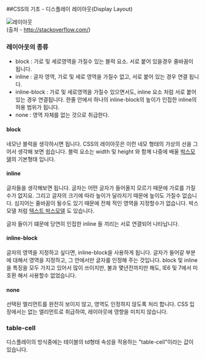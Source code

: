##CSS의 기초 - 디스플레이 레이아웃(Display Layout)

![레이아웃](https://i.stack.imgur.com/mGTYI.png)  
(출처 - http://stackoverflow.com/)

### 레이아웃의 종류
- block : 가로 및 세로영역을 가질수 있는 블럭 요소. 서로 붙어 있을경우 줄바꿈이 됩니다.
- inline : 글자 영역, 가로 및 세로 영역을 가질수 없고, 서로 붙어 있는 경우 연결 됩니다.
- inline-block : 가로 및 세로영역을 가질수 있으면서도, inline 요소 처럼 서로 붙어 있는 경우 연결됩니다.  한줄 안에서 하나의 inline-block의 높이가 인접한 inline의 허용 범위가 됩니다.
- none : 영역 자체를 없는 것으로 취급한다.

#### block
네모난 블럭을 생각하시면 됩니다. CSS의 레이아웃은 이런 네모 형태의 가상의 선을 그어서 생각해 보면 쉽습니다.
블럭 요소는 width 및 height 와 함께 나중에 배울 [박스모델](../step2/01_boxmodel.md)의 기본형태 입니다.
 
#### inline
글자들을 생각해보면 됩니다. 글자는 어떤 글자가 들어올지 모르기 때문에 가로를 가질수가 없지요. 그리고 글자의 크기에 따라 높이가 달라지기 때문에
높이도 가질수 없습니다. 심지어는 줄바꿈이 될수도 있기 때문에 전체 적인 영역을 지정할수가 없습니다. 박스모델 처럼 [텍스트 박스모델](../step3/01_inline_boxmodel.md) 도 있습니다.
 
글자 들이기 떄문에 당연히 인접한 inline 들 끼리는 서로 연결되어 나타납니다.
 
#### inline-block
글자의 영역을 지정하고 싶다면, inline-block을 사용하게 됩니다. 글자가 들어갈 부분에 대해서 영역을 지정하고,
그 안에서만 글자를 인정해 주는 것입니다. block 및 inline 을 특징을 모두 가지고 있어서 많이 쓰이지만,
불과 몇년전까지만 해도, IE6 및 7에서 미호환 해서 사용할수 없었습니다.

#### none
선택된 엘리먼트를 완전히 보이지 않고, 영역도 인정하지 않도록 처리 합니다. CSS 입장에서는 없는 엘리먼트로 취급하여, 레이아웃에 영향을 미치지 않습니다.

### table-cell
디스플레이의 방식중에는 테이블의 td형태 속성을 적용하는 "table-cell"이라는 값이 있습니다.
